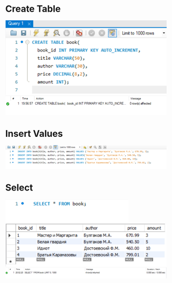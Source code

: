 # Create Table
![Screen](https://github.com/shalimv/docs/blob/main/SQL%20Queries/Screenshots/Create%20Table.png)\
![Screen](https://github.com/shalimv/docs/blob/main/SQL%20Queries/Screenshots/ResultCreateTable.png)
# Insert Values
![Screen](https://github.com/shalimv/docs/blob/main/SQL%20Queries/Screenshots/AddValues.png)
# Select
![Screen](https://github.com/shalimv/docs/blob/main/SQL%20Queries/Screenshots/SELECTQ3.png)\
![Screen](https://github.com/shalimv/docs/blob/main/SQL%20Queries/Screenshots/TableQ3.png)\
![Screen](https://github.com/shalimv/docs/blob/main/SQL%20Queries/Screenshots/ConsoleQ3.png)
